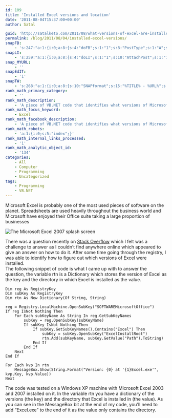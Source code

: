 ```yaml
---
id: 109
title: 'Installed Excel versions and location'
date: '2011-08-04T15:37:00+00:00'
author: Satal

guid: 'http://satalketo.com/2011/08/what-versions-of-excel-are-installed-and-where/'
permalink: /blog/2011/08/04/installed-excel-versions/
snapFB:
    - 's:247:"a:1:{i:0;a:8:{s:4:"doFB";s:1:"1";s:8:"PostType";s:1:"A";s:10:"AttachPost";s:1:"1";s:10:"SNAPformat";s:51:"New post (%TITLE%) has been published on %SITENAME%";s:9:"isAutoImg";s:1:"A";s:8:"imgToUse";b:0;s:9:"isAutoURL";s:1:"A";s:8:"urlToUse";b:0;}}";'
snapLI:
    - 's:259:"a:1:{i:0;a:8:{s:4:"doLI";s:1:"1";s:10:"AttachPost";s:1:"1";s:10:"SNAPformat";s:41:"New post has been published on %SITENAME%";s:11:"SNAPformatT";s:18:"New Post - %TITLE%";s:9:"isAutoImg";s:1:"A";s:8:"imgToUse";b:0;s:9:"isAutoURL";s:1:"A";s:8:"urlToUse";b:0;}}";'
snap_MYURL:
    - ''
snapEdIT:
    - '1'
snapTW:
    - 's:268:"a:1:{i:0;a:8:{s:10:"SNAPformat";s:15:"%TITLE% - %URL%";s:8:"attchImg";s:1:"1";s:9:"isAutoImg";s:1:"A";s:8:"imgToUse";s:0:"";s:9:"msgFormat";s:59:"New post (%TITLE%) has been published on %SITENAME% - %URL%";s:9:"isAutoURL";s:1:"A";s:8:"urlToUse";s:0:"";s:2:"do";i:0;}}";'
rank_math_primary_category:
    - ''
rank_math_description:
    - 'A piece of VB.NET code that identifies what versions of Microsoft Excel are installed on a computer and where they are installed.'
rank_math_focus_keyword:
    - Excel
rank_math_facebook_description:
    - 'A piece of VB.NET code that identifies what versions of Microsoft Excel are installed on a computer and where they are installed.'
rank_math_robots:
    - 'a:1:{i:0;s:5:"index";}'
rank_math_internal_links_processed:
    - '1'
rank_math_analytic_object_id:
    - '134'
categories:
    - All
    - Computer
    - Programming
    - Uncategorized
tags:
    - Programming
    - VB.NET
---
```


Microsoft Excel is probably one of the most used pieces of software on the planet. Spreadsheets are used heavily throughout the business world and Microsoft have enjoyed their Office suite taking a large proportion of businesses

![The Microsoft Excel 2007 splash screen](https://samjenkins.com/wp-content/uploads/2011/08/excel-logo-300x157.jpg)

There was a question recently on [Stack Overflow](http://stackoverflow.com/questions/6882010/how-to-choose-which-excel-version-to-open-using-vb-net "The question") which I felt was a challenge to answer as I couldn’t find anywhere online which appeared to give an answer on how to do it. After some time going through the registry, I was able to identify how to figure out which versions of Excel were installed.  
The following snippet of code is what I came up with to answer the question, the variable rtn is a Dictionary which stores the version of Excel as the key and the directory in which Excel is installed as the value.

```vbnet
Dim reg As RegistryKey
Dim subKey As RegistryKey
Dim rtn As New Dictionary(Of String, String)

reg = Registry.LocalMachine.OpenSubKey("SOFTWAREMicrosoftOffice")
If reg IsNot Nothing Then
    For Each subKeyName As String In reg.GetSubKeyNames
        subKey = reg.OpenSubKey(subKeyName)
        If subKey IsNot Nothing Then
            If subKey.GetSubKeyNames().Contains("Excel") Then
                subKey = subKey.OpenSubKey("ExcelInstallRoot")
                rtn.Add(subKeyName, subKey.GetValue("Path").ToString)
            End If
        End If
    Next
End If

For Each kvp In rtn
    MessageBox.Show(String.Format("Version: {0} at '{1}Excel.exe'", kvp.Key, kvp.Value))
Next
```

The code was tested on a Windows XP machine with Microsoft Excel 2003 and 2007 installed on it. In the variable rtn you have a dictionary of the versions (the key) and the directory that Excel is installed in (the value). As you can see in the MessageBox bit at the end of my code, you’ll need to add “Excel.exe” to the end of it as the value only contains the directory.